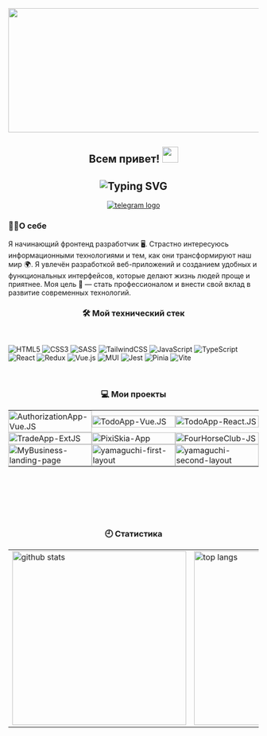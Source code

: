 <!-- Картинка  -->

<div align="center">
  <img height="250" width="600" src="https://user-images.githubusercontent.com/74038190/225813708-98b745f2-7d22-48cf-9150-083f1b00d6c9.gif"  />
</div>

<!-- Анимированное приветсвие кто я  -->

<div align="center">
<h2>
 Всем привет!
  <img src="https://github.com/blackcater/blackcater/raw/main/images/Hi.gif" height="32"/>
</h2>
  <h2>
  <img align="center" src="https://readme-typing-svg.demolab.com?font=Fira+Code&pause=1000&color=C2F7CE&center=true&vCenter=true&random=false&width=435&lines=%D0%9C%D0%B5%D0%BD%D1%8F+%D0%B7%D0%BE%D0%B2%D1%83%D1%82+%D0%A0%D0%BE%D0%BC%D0%B0+%E2%9C%8C;%D0%AF+Frontend+Developer+" alt="Typing SVG"/>
</h2>
</div>

<!-- Контакты -->
<div align="center">
  <a href="https://t.me/Roma_x100" target="_blank">
    <img src="https://img.shields.io/badge/Telegram-2CA5E0?style=for-the-badge&logo=telegram&logoColor=white" alt="telegram logo"  />
  </a>
</div>

<!-- Кратко о себе -->
<h3>👩‍💻О себе</h3>
<p>Я начинающий фронтенд разработчик 🖥️. Страстно интересуюсь информационными технологиями и тем, как они трансформируют наш мир 🌍. Я увлечён разработкой веб-приложений и созданием удобных и функциональных интерфейсов, которые делают жизнь людей проще и приятнее. Моя цель 🎯 — стать профессионалом и внести свой вклад в развитие современных технологий.
</p>

<!-- Описание технического стека -->
<h3 align="center">🛠 Мой технический стек</h3>

<br>

![HTML5](https://img.shields.io/badge/html5-%23E34F26.svg?style=for-the-badge&logo=html5&logoColor=white)
![CSS3](https://img.shields.io/badge/css3-%231572B6.svg?style=for-the-badge&logo=css3&logoColor=white)
![SASS](https://img.shields.io/badge/SASS-hotpink.svg?style=for-the-badge&logo=SASS&logoColor=white)
![TailwindCSS](https://img.shields.io/badge/tailwindcss-%2338B2AC.svg?style=for-the-badge&logo=tailwind-css&logoColor=white)
![JavaScript](https://img.shields.io/badge/javascript-%23323330.svg?style=for-the-badge&logo=javascript&logoColor=%23F7DF1E)
![TypeScript](https://img.shields.io/badge/typescript-%23007ACC.svg?style=for-the-badge&logo=typescript&logoColor=white)
![React](https://img.shields.io/badge/react-%2320232a.svg?style=for-the-badge&logo=react&logoColor=%2361DAFB)
![Redux](https://img.shields.io/badge/redux-%23593d88.svg?style=for-the-badge&logo=redux&logoColor=white)
![Vue.js](https://img.shields.io/badge/vuejs-%2335495e.svg?style=for-the-badge&logo=vuedotjs&logoColor=%234FC08D)
![MUI](https://img.shields.io/badge/MUI-%230081CB.svg?style=for-the-badge&logo=mui&logoColor=white)
![Jest](https://img.shields.io/badge/-jest-%23C21325?style=for-the-badge&logo=jest&logoColor=white)
![Pinia](https://img.shields.io/badge/-Pinia-ffe165?style=for-the-badge&logo=Pinia&labelColor=fffcf0&logoColor=ffe165)
![Vite](https://img.shields.io/badge/vite-%23646CFF.svg?style=for-the-badge&logo=vite&logoColor=white)

<br/>
<!-- Описание проектов -->
<h3 align="center"> 💻 Мои проекты</h3>

<div align="center">
  <table cellspacing="0" cellpadding="0" style="border-spacing: 0; border-collapse: collapse;">
    <tr>
      <td style="padding: 0; width: 33.33%;">
        <a href="https://github.com/SubbotinRoman/AuthorizationApp-Vue.JS">
          <img width="100%" src="https://github-readme-stats.vercel.app/api/pin/?username=SubbotinRoman&repo=AuthorizationApp-Vue.JS&theme=dark&hide_border=true&show_owner=false&bg_color=0D1117&title_color=FFFFFF&text_color=8B949E&icon_color=FFFFFF" alt="AuthorizationApp-Vue.JS">
        </a>
      </td>
      <td style="padding: 0; width: 33.33%;">
        <a href="https://github.com/SubbotinRoman/TodoApp-Vue.JS">
          <img width="100%" src="https://github-readme-stats.vercel.app/api/pin/?username=SubbotinRoman&repo=TodoApp-Vue.JS&theme=dark&hide_border=true&show_owner=false&bg_color=0D1117&title_color=FFFFFF&text_color=8B949E&icon_color=FFFFFF" alt="TodoApp-Vue.JS">
        </a>
      </td>
      <td style="padding: 0; width: 33.33%;">
        <a href="https://github.com/SubbotinRoman/TodoApp-React.JS">
          <img width="100%" src="https://github-readme-stats.vercel.app/api/pin/?username=SubbotinRoman&repo=TodoApp-React.JS&theme=dark&hide_border=true&show_owner=false&bg_color=0D1117&title_color=FFFFFF&text_color=8B949E&icon_color=FFFFFF" alt="TodoApp-React.JS">
        </a>
      </td>
    </tr>
    <tr>
      <td style="padding: 0; width: 33.33%;">
        <a href="https://github.com/SubbotinRoman/TradeApp-ExtJS">
          <img width="100%" src="https://github-readme-stats.vercel.app/api/pin/?username=SubbotinRoman&repo=TradeApp-ExtJS&theme=dark&hide_border=true&show_owner=false&bg_color=0D1117&title_color=FFFFFF&text_color=8B949E&icon_color=FFFFFF" alt="TradeApp-ExtJS">
        </a>
      </td>
      <td style="padding: 0; width: 33.33%;">
        <a href="https://github.com/SubbotinRoman/PixiSkia-App">
          <img width="100%" src="https://github-readme-stats.vercel.app/api/pin/?username=SubbotinRoman&repo=PixiSkia-App&theme=dark&hide_border=true&show_owner=false&bg_color=0D1117&title_color=FFFFFF&text_color=8B949E&icon_color=FFFFFF" alt="PixiSkia-App">
        </a>
      </td>
      <td style="padding: 0; width: 33.33%;">
        <a href="https://github.com/SubbotinRoman/FourHorseClub-JS">
          <img width="100%" src="https://github-readme-stats.vercel.app/api/pin/?username=SubbotinRoman&repo=FourHorseClub-JS&theme=dark&hide_border=true&show_owner=false&bg_color=0D1117&title_color=FFFFFF&text_color=8B949E&icon_color=FFFFFF" alt="FourHorseClub-JS">
        </a>
      </td>
    </tr>
    <tr>
      <td style="padding: 0; width: 33.33%;">
        <a href="https://github.com/SubbotinRoman/MyBusiness-landing-page">
          <img width="100%" src="https://github-readme-stats.vercel.app/api/pin/?username=SubbotinRoman&repo=MyBusiness-landing-page&theme=dark&hide_border=true&show_owner=false&bg_color=0D1117&title_color=FFFFFF&text_color=8B949E&icon_color=FFFFFF" alt="MyBusiness-landing-page">
        </a>
      </td>
      <td style="padding: 0; width: 33.33%;">
        <a href="https://github.com/SubbotinRoman/yamaguchi-first-layout">
          <img width="100%" src="https://github-readme-stats.vercel.app/api/pin/?username=SubbotinRoman&repo=yamaguchi-first-layout&theme=dark&hide_border=true&show_owner=false&bg_color=0D1117&title_color=FFFFFF&text_color=8B949E&icon_color=FFFFFF" alt="yamaguchi-first-layout">
        </a>
      </td>
      <td style="padding: 0; width: 33.33%;">
        <a href="https://github.com/SubbotinRoman/yamaguchi-second-layout">
          <img width="100%" src="https://github-readme-stats.vercel.app/api/pin/?username=SubbotinRoman&repo=yamaguchi-second-layout&theme=dark&hide_border=true&show_owner=false&bg_color=0D1117&title_color=FFFFFF&text_color=8B949E&icon_color=FFFFFF" alt="yamaguchi-second-layout">
        </a>
      </td>
    </tr>
  </table>
</div>

<br/><br/><br/><br/><br/>

<!-- Статистика профиля -->
<h3 align="center">🕘 Статистика</h3>

<div align="center">
  <table>
    <tr>
      <td>
        <img width="350" src="https://github-readme-stats.vercel.app/api?username=SubbotinRoman&show_icons=true&theme=transparent&hide_border=true&card_width=350&rank_icon=github&bg_color=0D1117&title_color=FFFFFF&text_color=8B949E&icon_color=FFFFFF" alt="github stats"/>
      </td>
      <td>
        <img width="350" src="https://github-readme-stats.vercel.app/api/top-langs/?username=SubbotinRoman&layout=compact&theme=transparent&hide_border=true&card_width=350&langs_count=6&bg_color=0D1117&title_color=FFFFFF&text_color=8B949E&icon_color=FFFFFF" alt="top langs"/>
      </td>
    </tr>
  </table>
</div>
